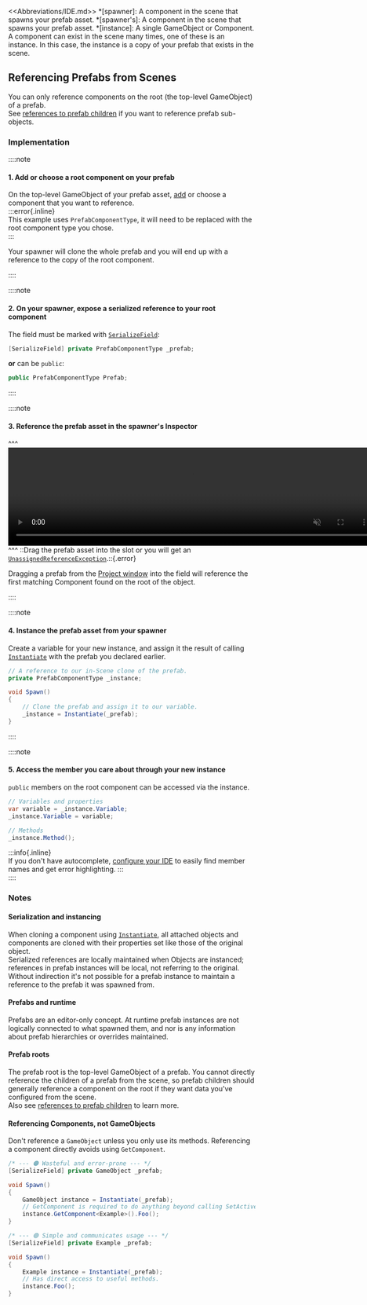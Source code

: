 <<Abbreviations/IDE.md>>
*[spawner]: A component in the scene that spawns your prefab asset.
*[spawner's]: A component in the scene that spawns your prefab asset.
*[instance]: A single GameObject or Component. A component can exist in the scene many times, one of these is an instance. In this case, the instance is a copy of your prefab that exists in the scene.
## Referencing Prefabs from Scenes

You can only reference components on the root (the top-level GameObject) of a prefab.  
See [references to prefab children](References%20To%20Prefab%20Children.md) if you want to reference prefab sub-objects.

### Implementation

::::note
#### 1. Add or choose a root component on your prefab
On the top-level GameObject of your prefab asset, [add](https://docs.unity3d.com/Manual/UsingComponents.html) or choose a component that you want to reference.  
:::error{.inline}  
This example uses `PrefabComponentType`, it will need to be replaced with the root component type you chose.  
:::  

Your spawner will clone the whole prefab and you will end up with a reference to the copy of the root component.

::::

::::note  
#### 2. On your spawner, expose a serialized reference to your root component
The field must be marked with [`SerializeField`](https://docs.unity3d.com/ScriptReference/SerializeField.html):  
```csharp
[SerializeField] private PrefabComponentType _prefab;
```

**or** can be `public`:  
```csharp
public PrefabComponentType Prefab;
```
::::

::::note  
#### 3. Reference the prefab asset in the spawner's Inspector

^^^
<video width="750" height="200" autoplay loop muted><source type="video/webm" src="https://unity.huh.how/Video/prefab-references.webm"></video>
^^^ ::Drag the prefab asset into the slot or you will get an [`UnassignedReferenceException`](../Common%20Errors/Runtime%20Exceptions/UnassignedReferenceException.md).::{.error}

Dragging a prefab from the [Project window](https://docs.unity3d.com/Manual/ProjectView.html) into the field will reference the first matching Component found on the root of the object.

::::  

::::note  
#### 4. Instance the prefab asset from your spawner
Create a variable for your new instance, and assign it the result of calling [`Instantiate`](https://docs.unity3d.com/ScriptReference/Object.Instantiate.html) with the prefab you declared earlier.
```csharp
// A reference to our in-Scene clone of the prefab.
private PrefabComponentType _instance;

void Spawn()
{
    // Clone the prefab and assign it to our variable.
    _instance = Instantiate(_prefab);
}
```
::::  

::::note  
#### 5. Access the member you care about through your new instance
`public` members on the root component can be accessed via the instance.
```csharp
// Variables and properties
var variable = _instance.Variable;
_instance.Variable = variable;

// Methods
_instance.Method();
```
:::info{.inline}  
If you don't have autocomplete, [configure your IDE](../IDE%20Configuration.md) to easily find member names and get error highlighting. 
:::  
::::  

### Notes
#### Serialization and instancing
When cloning a component using [`Instantiate`](https://docs.unity3d.com/ScriptReference/Object.Instantiate.html), all attached objects and components are cloned with their properties set like those of the original object.  
Serialized references are locally maintained when Objects are instanced; references in prefab instances will be local, not referring to the original. Without indirection it's not possible for a prefab instance to maintain a reference to the prefab it was spawned from.

#### Prefabs and runtime
Prefabs are an editor-only concept. At runtime prefab instances are not logically connected to what spawned them, and nor is any information about prefab hierarchies or overrides maintained.

#### Prefab roots
The prefab root is the top-level GameObject of a prefab. You cannot directly reference the children of a prefab from the scene, so prefab children should generally reference a component on the root if they want data you've configured from the scene.  
Also see [references to prefab children](References%20To%20Prefab%20Children.md) to learn more.

#### Referencing Components, not GameObjects
Don't reference a `GameObject` unless you only use its methods. Referencing a component directly avoids using `GetComponent`.

```csharp
/* --- 🟠 Wasteful and error-prone --- */
[SerializeField] private GameObject _prefab;

void Spawn()
{
    GameObject instance = Instantiate(_prefab);
    // GetComponent is required to do anything beyond calling SetActive.
    instance.GetComponent<Example>().Foo();
}

/* --- 🟢 Simple and communicates usage --- */
[SerializeField] private Example _prefab;

void Spawn()
{
    Example instance = Instantiate(_prefab);
    // Has direct access to useful methods.
    instance.Foo();
}
```
